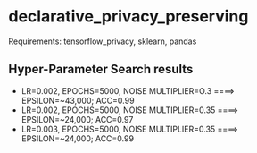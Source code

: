 # declarative_privacy_preserving

Requirements: tensorflow_privacy, sklearn, pandas

## Hyper-Parameter Search results
- LR=0.002, EPOCHS=5000, NOISE MULTIPLIER=O.3 ====> EPSILON=~43,000; ACC=0.99
- LR=0.002, EPOCHS=5000, NOISE MULTIPLIER=0.35 ====> EPSILON=~24,000; ACC=0.97
- LR=0.003, EPOCHS=5000, NOISE MULTIPLIER=0.35 ====> EPSILON=~24,000; ACC=0.99

